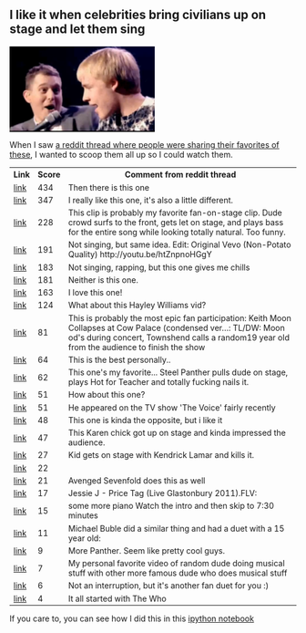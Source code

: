 ## I like it when celebrities bring civilians up on stage and let them sing

<img style="max-height:150px;float:left" src="files/holyshitballs.png">
<div style="clear:both"></div>

When I saw [a reddit thread where people were sharing their favorites of these](http://www.reddit.com/r/videos/comments/2d9bue/this_girl_will_never_ever_forget_this_moment/), I wanted to scoop them all up so I could watch them. 

<table><th>Link<th>Score<th>Comment from reddit thread<tr><td><a href=http://www.youtube.com/watch?v=Z-t4POnosio>link</a><td>434<td>Then there is this one</tr><tr><td><a href=https://www.youtube.com/watch?v=FTq-TQ3Sldc>link</a><td>347<td>I really like this one, it's also a little different.</tr><tr><td><a href=https://www.youtube.com/watch?v=xesAJfEe3mQ#t=20s>link</a><td>228<td>This clip is probably my favorite fan-on-stage clip. Dude crowd surfs to the front, gets let on stage, and plays bass for the entire song while looking totally natural. Too funny.</tr><tr><td><a href=http://youtu.be/zxLjtx8wukQ>link</a><td>191<td>Not singing, but same idea.  Edit: Original Vevo (Non-Potato Quality) http://youtu.be/htZnpnoHGgY</tr><tr><td><a href=http://youtu.be/PEUedr6ipPk?t=2m36s>link</a><td>183<td>Not singing, rapping, but this one gives me chills</tr><tr><td><a href=https://www.youtube.com/watch?v=a_QqfEYNRlc>link</a><td>181<td>Neither is this one.</tr><tr><td><a href=https://www.youtube.com/watch?v=jGy5eKKYiG0>link</a><td>163<td>I love this one!</tr><tr><td><a href=https://www.youtube.com/watch?v=OQobVuUxOuQ>link</a><td>124<td>What about this Hayley Williams vid?</tr><tr><td><a href=http://youtu.be/DPiG7HVt5lM>link</a><td>81<td>This is probably the most epic fan participation: Keith Moon Collapses at Cow Palace (condensed ver…:  TL/DW: Moon od's during concert, Townshend calls a random19 year old from the audience to finish the show</tr><tr><td><a href=https://www.youtube.com/watch?v=uAzE5ssZddg>link</a><td>64<td>This is the best personally..</tr><tr><td><a href=http://m.youtube.com/watch?v=IgwkiF-zARM>link</a><td>62<td>This one's my favorite... Steel Panther pulls dude on stage, plays Hot for Teacher and totally fucking nails it.</tr><tr><td><a href=https://www.youtube.com/watch?v=FpXm_sXcc_Y&t=132s>link</a><td>51<td>How about this one?</tr><tr><td><a href=https://www.youtube.com/watch?v=enHdvA4leCM>link</a><td>51<td>He appeared on the TV show 'The Voice' fairly recently</tr><tr><td><a href=https://www.youtube.com/watch?v=SBgZNINN6MU>link</a><td>48<td>This one is kinda the opposite, but i like it</tr><tr><td><a href=https://www.youtube.com/watch?v=rmv1VhrtYRo>link</a><td>47<td>This Karen chick got up on stage and kinda impressed the audience.</tr><tr><td><a href=http://youtu.be/PEUedr6ipPk?t=2m30s>link</a><td>27<td>Kid gets on stage with Kendrick Lamar and kills it.</tr><tr><td><a href=https://www.youtube.com/watch?v=B5eT6TaEtPI>link</a><td>22<td></tr><tr><td><a href=https://www.youtube.com/watch?v=6pKqK2WtsA4>link</a><td>21<td>Avenged Sevenfold does this as well</tr><tr><td><a href=http://youtu.be/7rLTC67ReLg>link</a><td>17<td>Jessie J - Price Tag (Live Glastonbury 2011).FLV:</tr><tr><td><a href=https://www.youtube.com/watch?v=Z2tmp4lIRgA>link</a><td>15<td>some more piano  Watch the intro and then skip to 7:30 minutes</tr><tr><td><a href=https://www.youtube.com/watch?v=o6TKpkY4WcM>link</a><td>11<td>Michael Buble did a similar thing and had a duet with a 15 year old:</tr><tr><td><a href=https://www.youtube.com/watch?v=AczIYDZqOCw>link</a><td>9<td>More Panther.  Seem like pretty cool guys.</tr><tr><td><a href=https://www.youtube.com/watch?v=Bceuh8c-4kg>link</a><td>7<td>My personal favorite video of random dude doing musical stuff with other more famous dude who does musical stuff</tr><tr><td><a href=http://www.youtube.com/watch?v=QX-xToQI34I>link</a><td>6<td>Not an interruption, but it's another fan duet for you :)</tr><tr><td><a href=https://www.youtube.com/watch?v=DPiG7HVt5lM>link</a><td>4<td>It all started with The Who</tr></table>

If you care to, you can see how I did this in this [ipython notebook](http://nbviewer.ipython.org/github/laurieskelly/lrs-bin/blob/master/holyshitballsmom/celeb-civilian-duets.ipynb)
